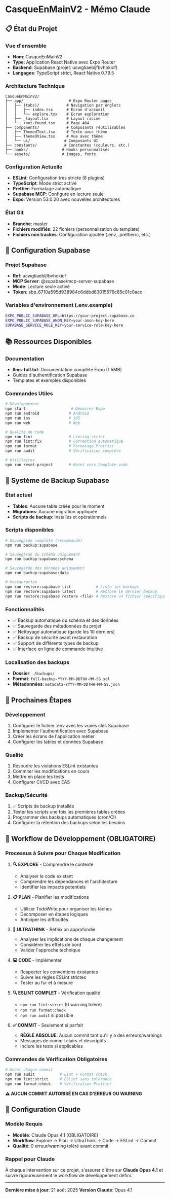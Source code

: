 # CasqueEnMainV2 - Mémo Claude

## 📋 État du Projet

### Vue d'ensemble

- **Nom**: CasqueEnMainV2
- **Type**: Application React Native avec Expo Router
- **Backend**: Supabase (projet: ucwgtiaebljfbvhokicf)
- **Langages**: TypeScript strict, React Native 0.79.5

### Architecture Technique

```
CasqueEnMainV2/
├── app/                    # Expo Router pages
│   ├── (tabs)/            # Navigation par onglets
│   │   ├── index.tsx      # Écran d'accueil
│   │   └── explore.tsx    # Écran exploration
│   ├── _layout.tsx        # Layout racine
│   └── +not-found.tsx     # Page 404
├── components/            # Composants réutilisables
│   ├── ThemedText.tsx     # Texte avec thème
│   ├── ThemedView.tsx     # Vue avec thème
│   └── ui/               # Composants UI
├── constants/            # Constantes (couleurs, etc.)
├── hooks/               # Hooks personnalisés
└── assets/              # Images, fonts
```

### Configuration Actuelle

- **ESLint**: Configuration très stricte (8 plugins)
- **TypeScript**: Mode strict activé
- **Prettier**: Formatage automatique
- **Supabase MCP**: Configuré en lecture seule
- **Expo**: Version 53.0.20 avec nouvelles architectures

### État Git

- **Branche**: master
- **Fichiers modifiés**: 22 fichiers (personnalisation du template)
- **Fichiers non trackés**: Configuration ajoutée (.env, .prettierrc, etc.)

## 🔧 Configuration Supabase

### Projet Supabase

- **Ref**: ucwgtiaebljfbvhokicf
- **MCP Server**: @supabase/mcp-server-supabase
- **Mode**: Lecture seule activé
- **Token**: sbp_6710a595d938984c6ddbd63015576c85c01c0acc

### Variables d'environnement (.env.example)

```bash
EXPO_PUBLIC_SUPABASE_URL=https://your-project.supabase.co
EXPO_PUBLIC_SUPABASE_ANON_KEY=your-anon-key-here
SUPABASE_SERVICE_ROLE_KEY=your-service-role-key-here
```

## 📚 Ressources Disponibles

### Documentation

- **llms-full.txt**: Documentation complète Expo (1.5MB)
- Guides d'authentification Supabase
- Templates et exemples disponibles

### Commandes Utiles

```bash
# Développement
npm start                    # Démarrer Expo
npm run android             # Android
npm run ios                 # iOS
npm run web                 # Web

# Qualité de code
npm run lint                # Linting strict
npm run lint:fix            # Correction automatique
npm run format              # Formatage Prettier
npm run audit               # Vérification complète

# Utilitaires
npm run reset-project       # Reset vers template vide
```

## 💾 Système de Backup Supabase

### État actuel

- **Tables**: Aucune table créée pour le moment
- **Migrations**: Aucune migration appliquée
- **Scripts de backup**: Installés et opérationnels

### Scripts disponibles

```bash
# Sauvegarde complète (recommandé)
npm run backup:supabase

# Sauvegarde du schéma uniquement
npm run backup:supabase:schema

# Sauvegarde des données uniquement
npm run backup:supabase:data

# Restauration
npm run restore:supabase list           # Liste les backups
npm run restore:supabase latest         # Restore le dernier backup
npm run restore:supabase restore <file> # Restore un fichier spécifique
```

### Fonctionnalités

- ✅ Backup automatique du schéma et des données
- ✅ Sauvegarde des métadonnées du projet
- ✅ Nettoyage automatique (garde les 10 derniers)
- ✅ Backup de sécurité avant restauration
- ✅ Support de différents types de backup
- ✅ Interface en ligne de commande intuitive

### Localisation des backups

- **Dossier**: `./backups/`
- **Format**: `full-backup-YYYY-MM-DDTHH-MM-SS.sql`
- **Métadonnées**: `metadata-YYYY-MM-DDTHH-MM-SS.json`

## 🎯 Prochaines Étapes

### Développement

1. Configurer le fichier .env avec les vraies clés Supabase
2. Implémenter l'authentification avec Supabase
3. Créer les écrans de l'application métier
4. Configurer les tables et données Supabase

### Qualité

1. Résoudre les violations ESLint existantes
2. Commiter les modifications en cours
3. Mettre en place les tests
4. Configurer CI/CD avec EAS

### Backup/Sécurité

1. ✅ Scripts de backup installés
2. Tester les scripts une fois les premières tables créées
3. Programmer des backups automatiques (cron/CI)
4. Configurer la rétention des backups selon les besoins

## 🔄 Workflow de Développement (OBLIGATOIRE)

### Processus à Suivre pour Chaque Modification

1. **🔍 EXPLORE** - Comprendre le contexte
   - Analyser le code existant
   - Comprendre les dépendances et l'architecture
   - Identifier les impacts potentiels

2. **📋 PLAN** - Planifier les modifications
   - Utiliser TodoWrite pour organiser les tâches
   - Décomposer en étapes logiques
   - Anticiper les difficultés

3. **🧠 ULTRATHINK** - Réflexion approfondie
   - Analyser les implications de chaque changement
   - Considérer les effets de bord
   - Valider l'approche technique

4. **💻 CODE** - Implémenter
   - Respecter les conventions existantes
   - Suivre les règles ESLint strictes
   - Tester au fur et à mesure

5. **🔍 ESLINT COMPLET** - Vérification qualité
   - `npm run lint:strict` (0 warning toléré)
   - `npm run format:check`
   - `npm run audit` si possible

6. **✅ COMMIT** - Seulement si parfait
   - **RÈGLE ABSOLUE**: Aucun commit tant qu'il y a des erreurs/warnings
   - Messages de commit clairs et descriptifs
   - Inclure les tests si applicables

### Commandes de Vérification Obligatoires

```bash
# Avant chaque commit
npm run audit           # Lint + Format check
npm run lint:strict     # ESLint sans tolérance
npm run format:check    # Vérification Prettier
```

**⚠️ AUCUN COMMIT AUTORISÉ EN CAS D'ERREUR OU WARNING**

## 🤖 Configuration Claude

### Modèle Requis

- **Modèle**: Claude Opus 4.1 (OBLIGATOIRE)
- **Workflow**: Explore → Plan → UltraThink → Code → ESLint → Commit
- **Qualité**: 0 erreur/warning toléré avant commit

### Rappel pour Claude

À chaque intervention sur ce projet, s'assurer d'être sur **Claude Opus 4.1** et suivre
rigoureusement le workflow de développement défini.

---

**Dernière mise à jour**: 21 août 2025 **Version Claude**: Opus 4.1

